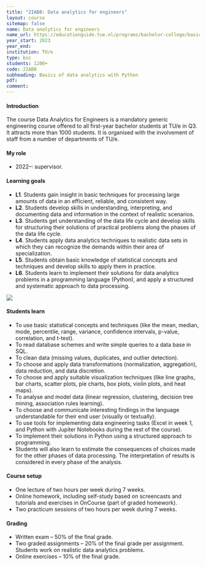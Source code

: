 ```yaml
---
title: "2IAB0: Data analytics for engineers"
layout: course
sitemap: false
name: Data analytics for engineers
name_url: https://educationguide.tue.nl/programs/bachelor-college/basic-courses/data-analytics-for-engineers/?L=2
year_start: 2023
year_end: 
institution: TU/e
type: bsc
students: 1200+
code: 2IAB0
subheading: Basics of data analytics with Python
pdf: 
comment: 
---
```

#### Introduction
The course Data Analytics for Engineers is a mandatory generic engineering course offered to all first-year bachelor students at TU/e in Q3. It attracts more than 1000 students. It is organised with the involvement of staff from a number of departments of TU/e.

#### My role
- 2022–: supervisor.

#### Learning goals
- **L1**. Students gain insight in basic techniques for processing large amounts of data in an efficient, reliable, and consistent way.
- **L2**. Students develop skills in understanding, interpreting, and documenting data and information in the context of realistic scenarios. 
- **L3**. Students get understanding of the data life cycle and develop skills for structuring their solutions of practical problems along the phases of the data life cycle. 
- **L4**. Students apply data analytics techniques to realistic data sets in which they can recognize the demands within their area of specialization. 
- **L5**. Students obtain basic knowledge of statistical concepts and techniques and develop skills to apply them in practice. 
- **L6**. Students learn to implement their solutions for data analytics problems in a programming language (Python), and apply a structured and systematic approach to data processing.

<img src="{{ site.url }}{{ site.baseurl }}/courses/tue_2IAB0-structure.jpg" class="img-responsive"/>

#### Students learn
- To use basic statistical concepts and techniques (like the mean, median, mode, percentile, range, variance, confidence intervals, p-value, correlation, and t-test).
- To read database schemes and write simple queries to a data base in SQL.
- To clean data (missing values, duplicates, and outlier detection).
- To choose and apply data transformations (normalization, aggregation), data reduction, and data discretion. 
- To choose and apply suitable visualization techniques (like line graphs, bar charts, scatter plots, pie charts, box plots, violin plots, and heat maps).
- To analyse and model data (linear regression, clustering, decision tree mining, association rules learning).
- To choose and communicate interesting findings in the language understandable for their end user (visually or textually). 
- To use tools for implementing data engineering tasks (Excel in week 1, and Python with Jupiter Notebooks during the rest of the course). 
- To implement their solutions in Python using a structured approach to programming. 
- Students will also learn to estimate the consequences of choices made for the other phases of data processing. The interpretation of results is considered in every phase of the analysis.

#### Course setup
- One lecture of two hours per week during 7 weeks. 
- Online homework, including self-study based on screencasts and tutorials and exercises in OnCourse (part of graded homework). 
- Two practicum sessions of two hours per week during 7 weeks. 

#### Grading
- Written exam – 50% of the final grade.
- Two graded assignments – 20% of the final grade per assignment. Students work on realistic data analytics problems.
- Online exercises – 10% of the final grade. 